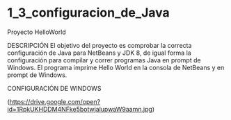 # 1_3_configuracion_de_Java
Proyecto HelloWorld

DESCRIPCIÓN
El objetivo del proyecto es comprobar la correcta configuración de Java para NetBeans y JDK 8, de igual forma la configuración para compilar y correr programas Java en prompt de Windows.
El programa imprime Hello World en la consola de NetBeans y en prompt de Windows.

CONFIGURACIÓN DE WINDOWS

(https://drive.google.com/open?id=1RpkUKHDDM4NFke5botwjalupwaW9aamn.jpg)

